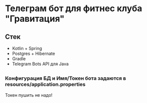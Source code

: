 #  Телеграм бот для фитнес клуба "Гравитация"

## Стек 
* Kotlin + Spring
* Postgres + Hibernate
* Gradle
* Telegram Bots API для Java
##
### Конфигурация БД и Имя/Токен бота задаются в resources/application.properties
Токен пушить не надо!
